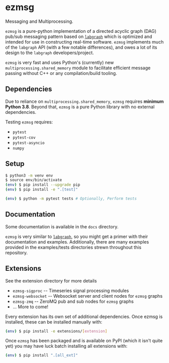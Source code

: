 # ezmsg

Messaging and Multiprocessing.

`ezmsg` is a pure-python implementation of a directed acyclic graph (DAG) pub/sub messaging pattern based on [`labgraph`](https://github.com/facebookresearch/labgraph) which is optimized and intended for use in constructing real-time software.  `ezmsg` implements much of the `labgraph` API (with a few notable differences), and owes a lot of its design to the `labgraph` developers/project.

`ezmsg` is very fast and uses Python's (currently) new `multiprocessing.shared_memory` module to facilitate efficient message passing without C++ or any compilation/build tooling.

## Dependencies

Due to reliance on `multiprocessing.shared_memory`, `ezmsg` requires __minimum Python 3.8__. Beyond that, `ezmsg` is a pure Python library with no external dependencies.

Testing `ezmsg` requires: 
* `pytest`
* `pytest-cov`
* `pytest-asyncio`
* `numpy`

## Setup
``` bash
$ python3 -m venv env
$ source env/bin/activate
(env) $ pip install --upgrade pip
(env) $ pip install -e ".[test]"

(env) $ python -m pytest tests # Optionally, Perform tests
```

## Documentation
Some documentation is available in the `docs` directory.

`ezmsg` is very similar to [`labgraph`](https://www.github.com/facebookresearch/labgraph), so you might get a primer with their documentation and examples. Additionally, there are many examples provided in the examples/tests directories strewn throughout this repository.

## Extensions
See the extension directory for more details
* `ezmsg-sigproc` -- Timeseries signal processing modules
* `ezmsg-websocket` -- Websocket server and client nodes for `ezmsg` graphs
* `ezmsg-zmq` -- ZeroMQ pub and sub nodes for `ezmsg` graphs
* ... More to come!

Every extension has its own set of additional dependencies.  Once ezmsg is installed, these can be installed manually with:
``` bash
(env) $ pip install -e extensions/[extension]
```

Once `ezmsg` has been packaged and is available on PyPI (which it isn't quite yet) you may have luck batch installing all extensions with:
``` bash
(env) $ pip install ".[all_ext]"
```
